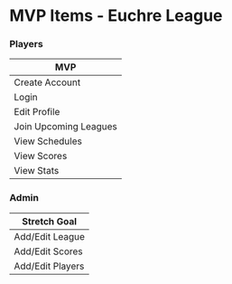 # MVP Items - Euchre League


### Players

| MVP | 
|------|
| Create Account|
| Login|
| Edit Profile|
| Join Upcoming Leagues|
| View Schedules|
| View Scores|
| View Stats|

### Admin

| Stretch Goal | 
|------|
| Add/Edit League|
| Add/Edit Scores|
| Add/Edit Players|

